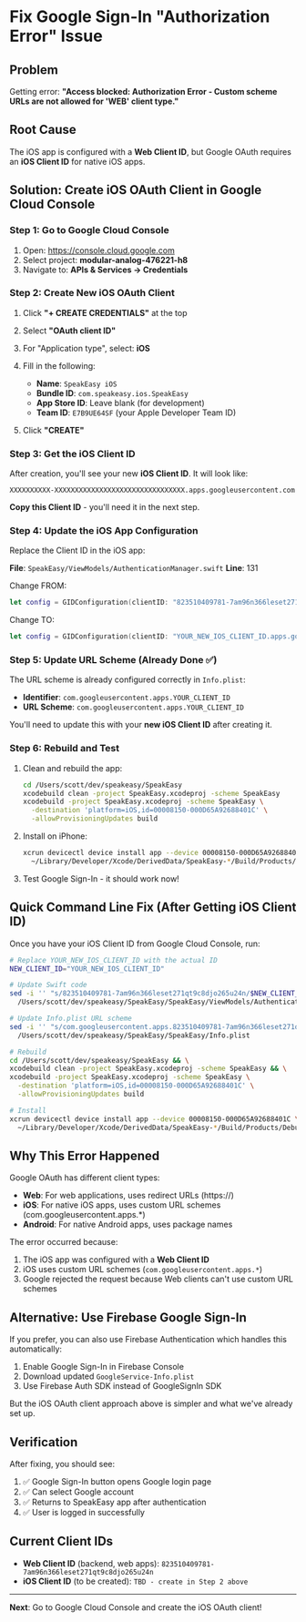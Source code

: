 # Fix Google Sign-In "Authorization Error" Issue

## Problem
Getting error: **"Access blocked: Authorization Error - Custom scheme URLs are not allowed for 'WEB' client type."**

## Root Cause
The iOS app is configured with a **Web Client ID**, but Google OAuth requires an **iOS Client ID** for native iOS apps.

## Solution: Create iOS OAuth Client in Google Cloud Console

### Step 1: Go to Google Cloud Console

1. Open: https://console.cloud.google.com
2. Select project: **modular-analog-476221-h8**
3. Navigate to: **APIs & Services → Credentials**

### Step 2: Create New iOS OAuth Client

1. Click **"+ CREATE CREDENTIALS"** at the top
2. Select **"OAuth client ID"**
3. For "Application type", select: **iOS**
4. Fill in the following:
   - **Name**: `SpeakEasy iOS`
   - **Bundle ID**: `com.speakeasy.ios.SpeakEasy`
   - **App Store ID**: Leave blank (for development)
   - **Team ID**: `E7B9UE64SF` (your Apple Developer Team ID)

5. Click **"CREATE"**

### Step 3: Get the iOS Client ID

After creation, you'll see your new **iOS Client ID**. It will look like:
```
XXXXXXXXXX-XXXXXXXXXXXXXXXXXXXXXXXXXXXXXXXX.apps.googleusercontent.com
```

**Copy this Client ID** - you'll need it in the next step.

### Step 4: Update the iOS App Configuration

Replace the Client ID in the iOS app:

**File**: `SpeakEasy/ViewModels/AuthenticationManager.swift`
**Line**: 131

Change FROM:
```swift
let config = GIDConfiguration(clientID: "823510409781-7am96n366leset271qt9c8djo265u24n.apps.googleusercontent.com")
```

Change TO:
```swift
let config = GIDConfiguration(clientID: "YOUR_NEW_IOS_CLIENT_ID.apps.googleusercontent.com")
```

### Step 5: Update URL Scheme (Already Done ✅)

The URL scheme is already configured correctly in `Info.plist`:
- **Identifier**: `com.googleusercontent.apps.YOUR_CLIENT_ID`
- **URL Scheme**: `com.googleusercontent.apps.YOUR_CLIENT_ID`

You'll need to update this with your **new iOS Client ID** after creating it.

### Step 6: Rebuild and Test

1. Clean and rebuild the app:
   ```bash
   cd /Users/scott/dev/speakeasy/SpeakEasy
   xcodebuild clean -project SpeakEasy.xcodeproj -scheme SpeakEasy
   xcodebuild -project SpeakEasy.xcodeproj -scheme SpeakEasy \
     -destination 'platform=iOS,id=00008150-000D65A92688401C' \
     -allowProvisioningUpdates build
   ```

2. Install on iPhone:
   ```bash
   xcrun devicectl device install app --device 00008150-000D65A92688401C \
     ~/Library/Developer/Xcode/DerivedData/SpeakEasy-*/Build/Products/Debug-iphoneos/SpeakEasy.app
   ```

3. Test Google Sign-In - it should work now!

## Quick Command Line Fix (After Getting iOS Client ID)

Once you have your iOS Client ID from Google Cloud Console, run:

```bash
# Replace YOUR_NEW_IOS_CLIENT_ID with the actual ID
NEW_CLIENT_ID="YOUR_NEW_IOS_CLIENT_ID"

# Update Swift code
sed -i '' "s/823510409781-7am96n366leset271qt9c8djo265u24n/$NEW_CLIENT_ID/g" \
  /Users/scott/dev/speakeasy/SpeakEasy/SpeakEasy/ViewModels/AuthenticationManager.swift

# Update Info.plist URL scheme
sed -i '' "s/com.googleusercontent.apps.823510409781-7am96n366leset271qt9c8djo265u24n/com.googleusercontent.apps.$NEW_CLIENT_ID/g" \
  /Users/scott/dev/speakeasy/SpeakEasy/SpeakEasy/Info.plist

# Rebuild
cd /Users/scott/dev/speakeasy/SpeakEasy && \
xcodebuild clean -project SpeakEasy.xcodeproj -scheme SpeakEasy && \
xcodebuild -project SpeakEasy.xcodeproj -scheme SpeakEasy \
  -destination 'platform=iOS,id=00008150-000D65A92688401C' \
  -allowProvisioningUpdates build

# Install
xcrun devicectl device install app --device 00008150-000D65A92688401C \
  ~/Library/Developer/Xcode/DerivedData/SpeakEasy-*/Build/Products/Debug-iphoneos/SpeakEasy.app
```

## Why This Error Happened

Google OAuth has different client types:
- **Web**: For web applications, uses redirect URLs (https://)
- **iOS**: For native iOS apps, uses custom URL schemes (com.googleusercontent.apps.*)
- **Android**: For native Android apps, uses package names

The error occurred because:
1. The iOS app was configured with a **Web Client ID**
2. iOS uses custom URL schemes (`com.googleusercontent.apps.*`)
3. Google rejected the request because Web clients can't use custom URL schemes

## Alternative: Use Firebase Google Sign-In

If you prefer, you can also use Firebase Authentication which handles this automatically:

1. Enable Google Sign-In in Firebase Console
2. Download updated `GoogleService-Info.plist`
3. Use Firebase Auth SDK instead of GoogleSignIn SDK

But the iOS OAuth client approach above is simpler and what we've already set up.

## Verification

After fixing, you should see:
1. ✅ Google Sign-In button opens Google login page
2. ✅ Can select Google account
3. ✅ Returns to SpeakEasy app after authentication
4. ✅ User is logged in successfully

## Current Client IDs

- **Web Client ID** (backend, web apps): `823510409781-7am96n366leset271qt9c8djo265u24n`
- **iOS Client ID** (to be created): `TBD - create in Step 2 above`

---

**Next**: Go to Google Cloud Console and create the iOS OAuth client!
